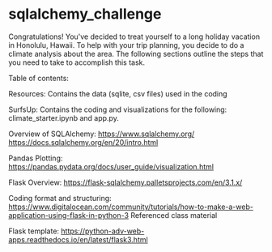 # sqlalchemy_challenge

Congratulations! You've decided to treat yourself to a long holiday vacation in Honolulu, Hawaii. To help with your trip planning, you decide to do a climate analysis about the area. The following sections outline the steps that you need to take to accomplish this task.

Table of contents:

Resources:
Contains the data (sqlite, csv files) used in the coding

SurfsUp:
Contains the coding and visualizations for the following: climate_starter.ipynb and app.py.

Overview of SQLAlchemy: 
https://www.sqlalchemy.org/
https://docs.sqlalchemy.org/en/20/intro.html

Pandas Plotting:
https://pandas.pydata.org/docs/user_guide/visualization.html

Flask Overview:
https://flask-sqlalchemy.palletsprojects.com/en/3.1.x/

Coding format and structuring:
https://www.digitalocean.com/community/tutorials/how-to-make-a-web-application-using-flask-in-python-3
Referenced class material

Flask template:
https://python-adv-web-apps.readthedocs.io/en/latest/flask3.html
